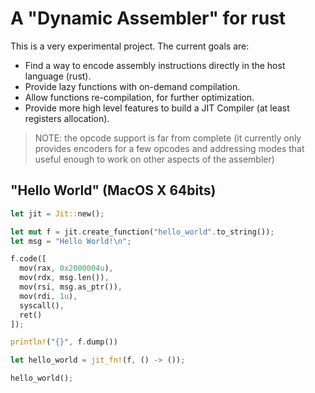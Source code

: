 # A "Dynamic Assembler" for rust

This is a very experimental project. The current goals are:

- Find a way to encode assembly instructions directly in the host language (rust).
- Provide lazy functions with on-demand compilation.
- Allow functions re-compilation, for further optimization.
- Provide more high level features to build a JIT Compiler (at least registers allocation).

> NOTE: the opcode support is far from complete (it currently only provides encoders for a few opcodes and addressing modes that useful enough to work on other aspects of the assembler) 

## "Hello World" (MacOS X 64bits) 

```rust
let jit = Jit::new();

let mut f = jit.create_function("hello_world".to_string());
let msg = "Hello World!\n";

f.code([
  mov(rax, 0x2000004u),
  mov(rdx, msg.len()),
  mov(rsi, msg.as_ptr()),
  mov(rdi, 1u),
  syscall(),
  ret()
]);

println!("{}", f.dump())

let hello_world = jit_fn!(f, () -> ());

hello_world();
```

